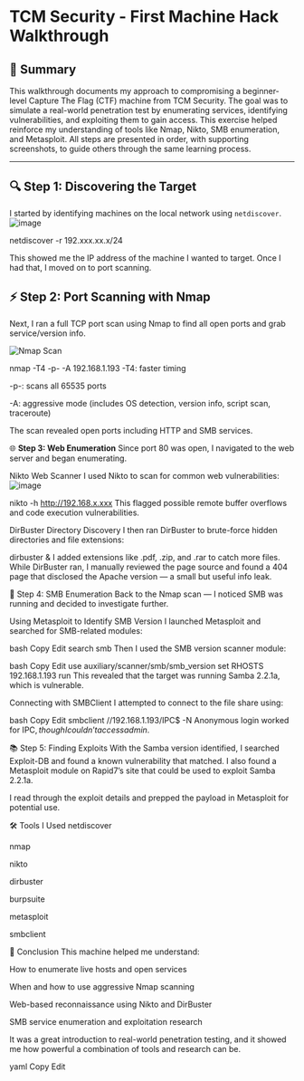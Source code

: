 # TCM Security - First Machine Hack Walkthrough

## 🧠 Summary

This walkthrough documents my approach to compromising a beginner-level Capture The Flag (CTF) machine from TCM Security. The goal was to simulate a real-world penetration test by enumerating services, identifying vulnerabilities, and exploiting them to gain access. This exercise helped reinforce my understanding of tools like Nmap, Nikto, SMB enumeration, and Metasploit. All steps are presented in order, with supporting screenshots, to guide others through the same learning process.

---

## 🔍 **Step 1: Discovering the Target**

I started by identifying machines on the local network using `netdiscover`.
![image](https://github.com/user-attachments/assets/1b7d3b51-ba12-4c02-af78-6d77f25febc7)



netdiscover -r 192.xxx.xx.x/24

This showed me the IP address of the machine I wanted to target. Once I had that, I moved on to port scanning.

## ⚡ Step 2: Port Scanning with Nmap

Next, I ran a full TCP port scan using Nmap to find all open ports and grab service/version info.

![Nmap Scan](https://github.com/user-attachments/assets/fbd66e99-eb3b-450a-8d47-e53893026566)



nmap -T4 -p- -A 192.168.1.193
-T4: faster timing

-p-: scans all 65535 ports

-A: aggressive mode (includes OS detection, version info, script scan, traceroute)

The scan revealed open ports including HTTP and SMB services.

🌐 **Step 3: Web Enumeration**
Since port 80 was open, I navigated to the web server and began enumerating.

Nikto Web Scanner
I used Nikto to scan for common web vulnerabilities:
![image](https://github.com/user-attachments/assets/496b5212-c643-4d16-ac28-fcc34256ba8f)


nikto -h http://192.168.x.xxx
This flagged possible remote buffer overflows and code execution vulnerabilities.

DirBuster Directory Discovery
I then ran DirBuster to brute-force hidden directories and file extensions:


dirbuster &
I added extensions like .pdf, .zip, and .rar to catch more files. While DirBuster ran, I manually reviewed the page source and found a 404 page that disclosed the Apache version — a small but useful info leak.

🔧 Step 4: SMB Enumeration
Back to the Nmap scan — I noticed SMB was running and decided to investigate further.

Using Metasploit to Identify SMB Version
I launched Metasploit and searched for SMB-related modules:

bash
Copy
Edit
search smb
Then I used the SMB version scanner module:

bash
Copy
Edit
use auxiliary/scanner/smb/smb_version
set RHOSTS 192.168.1.193
run
This revealed that the target was running Samba 2.2.1a, which is vulnerable.

Connecting with SMBClient
I attempted to connect to the file share using:

bash
Copy
Edit
smbclient //192.168.1.193/IPC$ -N
Anonymous login worked for IPC$, though I couldn’t access admin$.

📚 Step 5: Finding Exploits
With the Samba version identified, I searched Exploit-DB and found a known vulnerability that matched. I also found a Metasploit module on Rapid7’s site that could be used to exploit Samba 2.2.1a.

I read through the exploit details and prepped the payload in Metasploit for potential use.

🛠 Tools I Used
netdiscover

nmap

nikto

dirbuster

burpsuite

metasploit

smbclient

🎯 Conclusion
This machine helped me understand:

How to enumerate live hosts and open services

When and how to use aggressive Nmap scanning

Web-based reconnaissance using Nikto and DirBuster

SMB service enumeration and exploitation research

It was a great introduction to real-world penetration testing, and it showed me how powerful a combination of tools and research can be.

yaml
Copy
Edit

